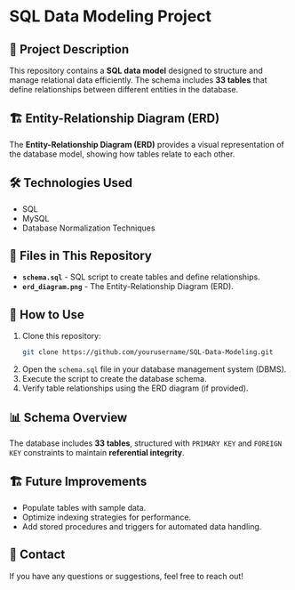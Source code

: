 # SQL Data Modeling Project

## 📌 Project Description
This repository contains a **SQL data model** designed to structure and manage relational data efficiently. The schema includes **33 tables** that define relationships between different entities in the database.

## 🏗️ Entity-Relationship Diagram (ERD)
The **Entity-Relationship Diagram (ERD)** provides a visual representation of the database model, showing how tables relate to each other.


## 🛠️ Technologies Used
- SQL
- MySQL
- Database Normalization Techniques

## 📂 Files in This Repository
- **`schema.sql`** - SQL script to create tables and define relationships.
- **`erd_diagram.png`** - The Entity-Relationship Diagram (ERD).

## 🚀 How to Use
1. Clone this repository:
   ```bash
   git clone https://github.com/yourusername/SQL-Data-Modeling.git
   ```
2. Open the `schema.sql` file in your database management system (DBMS).
3. Execute the script to create the database schema.
4. Verify table relationships using the ERD diagram (if provided).

## 📊 Schema Overview
The database includes **33 tables**, structured with `PRIMARY KEY` and `FOREIGN KEY` constraints to maintain **referential integrity**.

## 🏗️ Future Improvements
- Populate tables with sample data.
- Optimize indexing strategies for performance.
- Add stored procedures and triggers for automated data handling.

## 📩 Contact
If you have any questions or suggestions, feel free to reach out!
